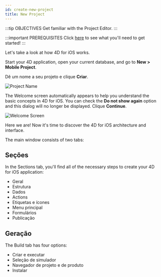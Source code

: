 ```yaml
---
id: create-new-project
title: New Project
---
```


:::tip OBJECTIVES Get familiar with the Project Editor. :::

:::important PREREQUISITES Click [here](prerequisites.html) to see what you'll need to get started! :::

Let's take a look at how 4D for iOS works.

Start your 4D application, open your current database, and go to **New > Mobile Project**.

Dê um nome a seu projeto e clique **Criar**.

![Project Name](assets/en/project-editor/Project-creation-4D-for-iOS.png)

The Welcome screen automatically appears to help you understand the basic concepts in 4D for iOS. You can check the **Do not show again** option and this dialog will no longer be displayed. Clique **Continue**.

![Welcome Screen](assets/en/project-editor/Welcome-Screen-4D-for-iOS.png)

Here we are! Now it's time to discover the 4D for iOS architecture and interface.

The main window consists of two tabs:

## Seções

In the Sections tab, you'll find all of the necessary steps to create your 4D for iOS application:

* Geral
* Estrutura
* Dados
* Actions
* Etiquetas e ícones
* Menu principal
* Formulários
* Publicação

## Geração

The Build tab has four options:

* Criar e executar 
* Seleção de simulador
* Navegador de projeto e de produto
* Instalar